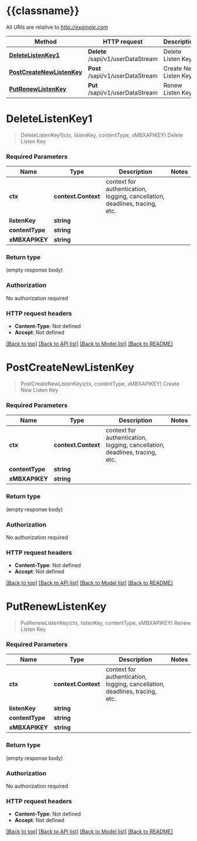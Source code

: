 # {{classname}}

All URIs are relative to *http://example.com*

Method | HTTP request | Description
------------- | ------------- | -------------
[**DeleteListenKey1**](CrossApi.md#DeleteListenKey1) | **Delete** /sapi/v1/userDataStream | Delete Listen Key
[**PostCreateNewListenKey**](CrossApi.md#PostCreateNewListenKey) | **Post** /sapi/v1/userDataStream | Create New Listen Key
[**PutRenewListenKey**](CrossApi.md#PutRenewListenKey) | **Put** /sapi/v1/userDataStream | Renew Listen Key

# **DeleteListenKey1**
> DeleteListenKey1(ctx, listenKey, contentType, xMBXAPIKEY)
Delete Listen Key

### Required Parameters

Name | Type | Description  | Notes
------------- | ------------- | ------------- | -------------
 **ctx** | **context.Context** | context for authentication, logging, cancellation, deadlines, tracing, etc.
  **listenKey** | **string**|  | 
  **contentType** | **string**|  | 
  **xMBXAPIKEY** | **string**|  | 

### Return type

 (empty response body)

### Authorization

No authorization required

### HTTP request headers

 - **Content-Type**: Not defined
 - **Accept**: Not defined

[[Back to top]](#) [[Back to API list]](../README.md#documentation-for-api-endpoints) [[Back to Model list]](../README.md#documentation-for-models) [[Back to README]](../README.md)

# **PostCreateNewListenKey**
> PostCreateNewListenKey(ctx, contentType, xMBXAPIKEY)
Create New Listen Key

### Required Parameters

Name | Type | Description  | Notes
------------- | ------------- | ------------- | -------------
 **ctx** | **context.Context** | context for authentication, logging, cancellation, deadlines, tracing, etc.
  **contentType** | **string**|  | 
  **xMBXAPIKEY** | **string**|  | 

### Return type

 (empty response body)

### Authorization

No authorization required

### HTTP request headers

 - **Content-Type**: Not defined
 - **Accept**: Not defined

[[Back to top]](#) [[Back to API list]](../README.md#documentation-for-api-endpoints) [[Back to Model list]](../README.md#documentation-for-models) [[Back to README]](../README.md)

# **PutRenewListenKey**
> PutRenewListenKey(ctx, listenKey, contentType, xMBXAPIKEY)
Renew Listen Key

### Required Parameters

Name | Type | Description  | Notes
------------- | ------------- | ------------- | -------------
 **ctx** | **context.Context** | context for authentication, logging, cancellation, deadlines, tracing, etc.
  **listenKey** | **string**|  | 
  **contentType** | **string**|  | 
  **xMBXAPIKEY** | **string**|  | 

### Return type

 (empty response body)

### Authorization

No authorization required

### HTTP request headers

 - **Content-Type**: Not defined
 - **Accept**: Not defined

[[Back to top]](#) [[Back to API list]](../README.md#documentation-for-api-endpoints) [[Back to Model list]](../README.md#documentation-for-models) [[Back to README]](../README.md)

